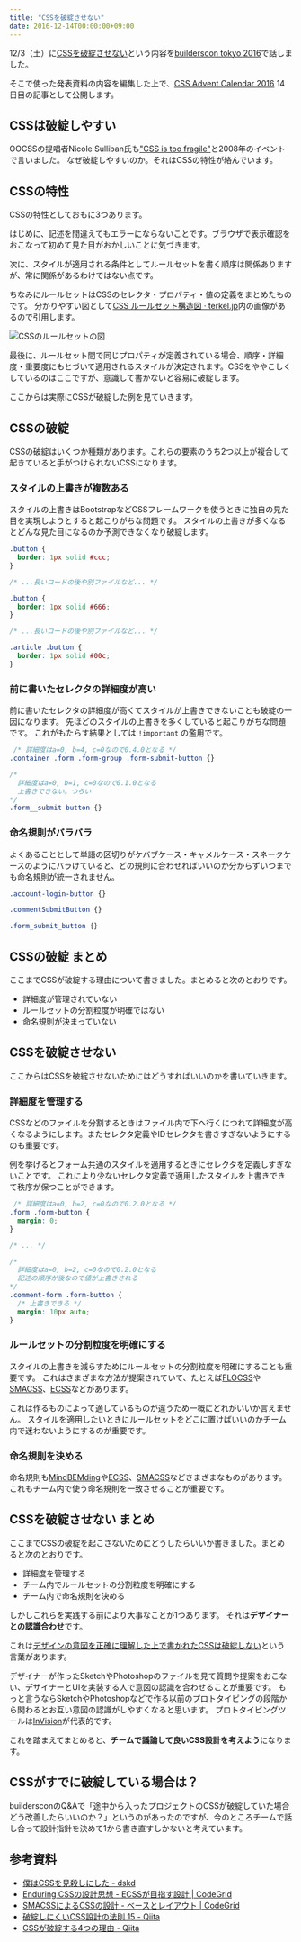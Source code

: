 ```yaml
---
title: "CSSを破綻させない"
date: 2016-12-14T00:00:00+09:00
---
```


12/3（土）に[CSSを破綻させない](https://builderscon.io/builderscon/tokyo/2016/session/720e29c6-9b11-46f3-adf4-f6f52e4fcbb9)という内容を[builderscon tokyo 2016](https://builderscon.io/builderscon/tokyo/2016)で話しました。

そこで使った発表資料の内容を編集した上で、[CSS Advent Calendar 2016](http://qiita.com/advent-calendar/2016/css) 14日目の記事として公開します。

## CSSは破綻しやすい

OOCSSの提唱者Nicole Sulliban氏も["CSS is too fragile"](http://www.andoh.org/2009/11/web-directions-east-2009-nicole.html)と2008年のイベントで言いました。
なぜ破綻しやすいのか。それはCSSの特性が絡んでいます。

## CSSの特性

CSSの特性としておもに3つあります。

はじめに、記述を間違えてもエラーにならないことです。ブラウザで表示確認をおこなって初めて見た目がおかしいことに気づきます。

次に、スタイルが適用される条件としてルールセットを書く順序は関係ありますが、常に関係があるわけではない点です。

ちなみにルールセットはCSSのセレクタ・プロパティ・値の定義をまとめたものです。
分かりやすい図として[CSS ルールセット構造図 · terkel\.jp](http://terkel.jp/archives/2011/09/css-rule-structure/)内の画像があるので引用します。

![CSSのルールセットの図](/images/not-break-css/css-rule-set.png)

最後に、ルールセット間で同じプロパティが定義されている場合、順序・詳細度・重要度にもとづいて適用されるスタイルが決定されます。CSSをややこしくしているのはここですが、意識して書かないと容易に破綻します。

ここからは実際にCSSが破綻した例を見ていきます。

## CSSの破綻

CSSの破綻はいくつか種類があります。これらの要素のうち2つ以上が複合して起きていると手がつけられないCSSになります。

### スタイルの上書きが複数ある

スタイルの上書きはBootstrapなどCSSフレームワークを使うときに独自の見た目を実現しようとすると起こりがちな問題です。
スタイルの上書きが多くなるとどんな見た目になるのか予測できなくなり破綻します。

```css
.button {
  border: 1px solid #ccc;
}

/* ...長いコードの後や別ファイルなど... */

.button {
  border: 1px solid #666;
}

/* ...長いコードの後や別ファイルなど... */

.article .button {
  border: 1px solid #00c;
}
```

### 前に書いたセレクタの詳細度が高い

前に書いたセレクタの詳細度が高くてスタイルが上書きできないことも破綻の一因になります。
先ほどのスタイルの上書きを多くしていると起こりがちな問題です。
これがもたらす結果としては `!important` の濫用です。

```css
 /* 詳細度はa=0, b=4, c=0なので0.4.0となる */
.container .form .form-group .form-submit-button {}

/*
  詳細度はa=0, b=1, c=0なので0.1.0となる
  上書きできない。つらい
*/
.form__submit-button {}
```

### 命名規則がバラバラ

よくあることとして単語の区切りがケバブケース・キャメルケース・スネークケースのようにバラけていると、どの規則に合わせればいいのか分からずいつまでも命名規則が統一されません。

```css
.account-login-button {}

.commentSubmitButton {}

.form_submit_button {}
```

## CSSの破綻 まとめ

ここまでCSSが破綻する理由について書きました。まとめると次のとおりです。

- 詳細度が管理されていない
- ルールセットの分割粒度が明確ではない
- 命名規則が決まっていない

## CSSを破綻させない

ここからはCSSを破綻させないためにはどうすればいいのかを書いていきます。

### 詳細度を管理する

CSSなどのファイルを分割するときはファイル内で下へ行くにつれて詳細度が高くなるようにします。またセレクタ定義やIDセレクタを書きすぎないようにするのも重要です。

例を挙げるとフォーム共通のスタイルを適用するときにセレクタを定義しすぎないことです。
これにより少ないセレクタ定義で適用したスタイルを上書きできて秩序が保つことができます。

```css
 /* 詳細度はa=0, b=2, c=0なので0.2.0となる */
.form .form-button {
  margin: 0;
}

/* ... */

/*
  詳細度はa=0, b=2, c=0なので0.2.0となる
  記述の順序が後なので値が上書きされる
*/
.comment-form .form-button {
  /* 上書きできる */
  margin: 10px auto;
}
```

### ルールセットの分割粒度を明確にする

スタイルの上書きを減らすためにルールセットの分割粒度を明確にすることも重要です。
これはさまざまな方法が提案されていて、たとえば[FLOCSS](https://github.com/hiloki/flocss)や[SMACSS](https://smacss.com/)、[ECSS](http://ecss.io/)などがあります。

これは作るものによって適しているものが違うため一概にどれがいいか言えません。
スタイルを適用したいときにルールセットをどこに置けばいいのかチーム内で迷わないようにするのが重要です。

### 命名規則を決める

命名規則も[MindBEMding](http://csswizardry.com/2013/01/mindbemding-getting-your-head-round-bem-syntax/)や[ECSS](http://ecss.io/chapter5.html#h-H2_1)、[SMACSS](https://smacss.com/book/categorizing)などさまざまなものがあります。これもチーム内で使う命名規則を一致させることが重要です。

## CSSを破綻させない まとめ

ここまでCSSの破綻を起こさないためにどうしたらいいか書きました。まとめると次のとおりです。

- 詳細度を管理する
- チーム内でルールセットの分割粒度を明確にする
- チーム内で命名規則を決める

しかしこれらを実践する前により大事なことが1つあります。
それは<strong>デザイナーとの認識合わせ</strong>です。

これは[デザインの意図を正確に理解した上で書かれたCSSは破綻しない](http://morishitter.hatenablog.com/entry/2016/07/29/204642)という言葉があります。

デザイナーが作ったSketchやPhotoshopのファイルを見て質問や提案をおこない、デザイナーとUIを実装する人で意図の認識を合わせることが重要です。
もっと言うならSketchやPhotoshopなどで作る以前のプロトタイピングの段階から関わるとお互い意図の認識がしやすくなると思います。
プロトタイピングツールは[InVision](https://www.invisionapp.com/)が代表的です。

これを踏まえてまとめると、<strong>チームで議論して良いCSS設計を考えよう</strong>になります。

## CSSがすでに破綻している場合は？

buildersconのQ&Aで「途中から入ったプロジェクトのCSSが破綻していた場合どう改善したらいいのか？」というのがあったのですが、今のところチームで話し合って設計指針を決めて1から書き直すしかないと考えています。

## 参考資料

- [僕はCSSを見殺しにした - dskd](http://dskd.jp/archives/54.html)
- [Enduring CSSの設計思想 \- ECSSが目指す設計 \| CodeGrid](https://app.codegrid.net/entry/2016-ecss-1)
- [SMACSSによるCSSの設計 \- ベースとレイアウト \| CodeGrid](https://app.codegrid.net/entry/smacss-1)
- [破綻しにくいCSS設計の法則 15 \- Qiita](http://qiita.com/BYODKM/items/b8f545453f656270212a)
- [CSSが破綻する4つの理由 \- Qiita](http://qiita.com/BYODKM/items/8c777db2d89f4e830c93)
